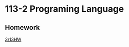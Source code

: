 <h1>113-2 Programing Language</h1>
<h2>Homework</h2>
<a href="https://colab.research.google.com/drive/1fKUcMzpKFlAWWwcsCHywlfP8K1n4qs3A?usp=sharing">3/13HW</a>

